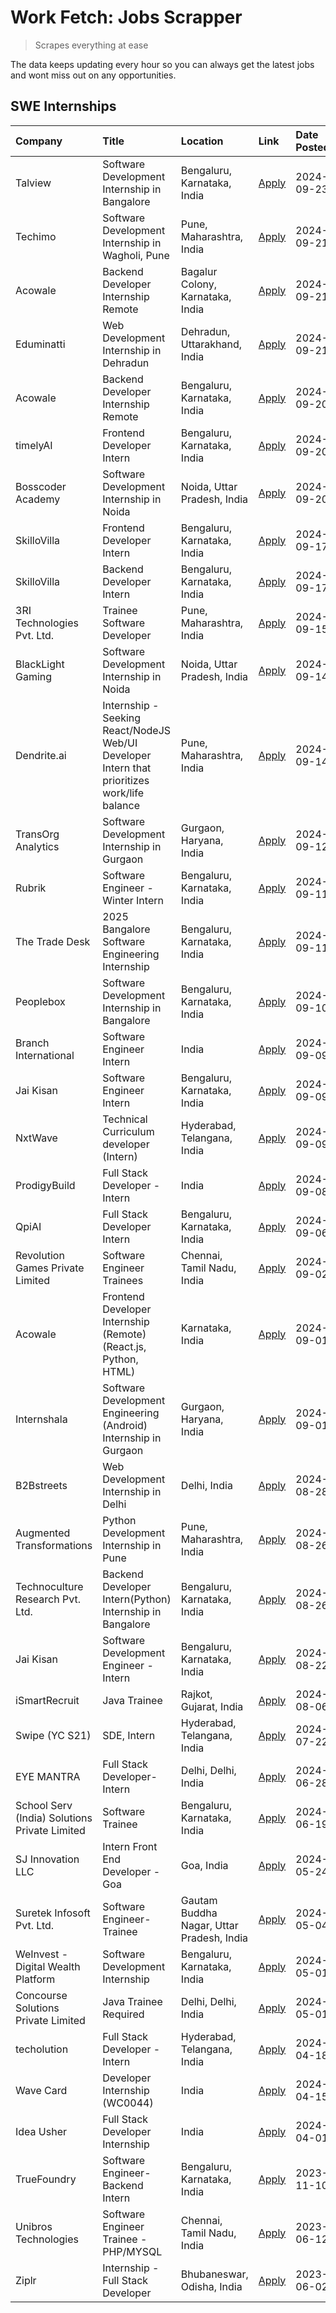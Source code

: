 # Work Fetch: Jobs Scrapper
> Scrapes everything at ease

The data keeps updating every hour so you can always get the latest jobs and wont miss out on any opportunities.

## SWE Internships
<!--START_SECTION:workfetch-->
| Company                                       | Title                                                                                        | Location                                  | Link                                                                                                                                                                                                                                                                   | Date Posted   |
|:----------------------------------------------|:---------------------------------------------------------------------------------------------|:------------------------------------------|:-----------------------------------------------------------------------------------------------------------------------------------------------------------------------------------------------------------------------------------------------------------------------|:--------------|
| Talview                                       | Software Development Internship in Bangalore                                                 | Bengaluru, Karnataka, India               | [Apply](https://in.linkedin.com/jobs/view/software-development-internship-in-bangalore-at-talview-4033703077?position=7&pageNum=0&refId=32Bi8LNt9v8j%2BwS%2B0CSfPA%3D%3D&trackingId=NvDftnTfiWZsJclVtS%2BG9g%3D%3D)                                                    | 2024-09-23    |
| Techimo                                       | Software Development Internship in Wagholi, Pune                                             | Pune, Maharashtra, India                  | [Apply](https://in.linkedin.com/jobs/view/software-development-internship-in-wagholi-pune-at-techimo-4032105423?position=8&pageNum=0&refId=32Bi8LNt9v8j%2BwS%2B0CSfPA%3D%3D&trackingId=KQuxUYiEOOpYGJfBBR6qEQ%3D%3D)                                                   | 2024-09-21    |
| Acowale                                       | Backend Developer Internship Remote                                                          | Bagalur Colony, Karnataka, India          | [Apply](https://in.linkedin.com/jobs/view/backend-developer-internship-remote-at-acowale-4030088707?position=12&pageNum=0&refId=32Bi8LNt9v8j%2BwS%2B0CSfPA%3D%3D&trackingId=YI2lDdPqHOYsV0CNZ%2B40fA%3D%3D)                                                            | 2024-09-21    |
| Eduminatti                                    | Web Development Internship in Dehradun                                                       | Dehradun, Uttarakhand, India              | [Apply](https://in.linkedin.com/jobs/view/web-development-internship-in-dehradun-at-eduminatti-4032105381?position=37&pageNum=0&refId=32Bi8LNt9v8j%2BwS%2B0CSfPA%3D%3D&trackingId=lcjg1jDB0NigiFm8EHs4uA%3D%3D)                                                        | 2024-09-21    |
| Acowale                                       | Backend Developer Internship Remote                                                          | Bengaluru, Karnataka, India               | [Apply](https://in.linkedin.com/jobs/view/backend-developer-internship-remote-at-acowale-4030975489?position=10&pageNum=0&refId=32Bi8LNt9v8j%2BwS%2B0CSfPA%3D%3D&trackingId=klLIL3rJHeUIVDhNLcIKsg%3D%3D)                                                              | 2024-09-20    |
| timelyAI                                      | Frontend Developer Intern                                                                    | Bengaluru, Karnataka, India               | [Apply](https://in.linkedin.com/jobs/view/frontend-developer-intern-at-timelyai-4030925040?position=15&pageNum=0&refId=32Bi8LNt9v8j%2BwS%2B0CSfPA%3D%3D&trackingId=%2BFimYAITdV6DyIL15Gb%2F3g%3D%3D)                                                                   | 2024-09-20    |
| Bosscoder Academy                             | Software Development Internship in Noida                                                     | Noida, Uttar Pradesh, India               | [Apply](https://in.linkedin.com/jobs/view/software-development-internship-in-noida-at-bosscoder-academy-4031161323?position=18&pageNum=0&refId=32Bi8LNt9v8j%2BwS%2B0CSfPA%3D%3D&trackingId=m%2BhrZ0memOMm0v5hKJUS0w%3D%3D)                                             | 2024-09-20    |
| SkilloVilla                                   | Frontend Developer Intern                                                                    | Bengaluru, Karnataka, India               | [Apply](https://in.linkedin.com/jobs/view/frontend-developer-intern-at-skillovilla-4025873510?position=5&pageNum=0&refId=32Bi8LNt9v8j%2BwS%2B0CSfPA%3D%3D&trackingId=VQueDZqCay1KMEb25JewwQ%3D%3D)                                                                     | 2024-09-17    |
| SkilloVilla                                   | Backend Developer Intern                                                                     | Bengaluru, Karnataka, India               | [Apply](https://in.linkedin.com/jobs/view/backend-developer-intern-at-skillovilla-4025860894?position=13&pageNum=0&refId=32Bi8LNt9v8j%2BwS%2B0CSfPA%3D%3D&trackingId=bk7hQiTBQeSweveLYzlNtw%3D%3D)                                                                     | 2024-09-17    |
| 3RI Technologies Pvt. Ltd.                    | Trainee  Software Developer                                                                  | Pune, Maharashtra, India                  | [Apply](https://in.linkedin.com/jobs/view/trainee-software-developer-at-3ri-technologies-pvt-ltd-4026688364?position=21&pageNum=0&refId=32Bi8LNt9v8j%2BwS%2B0CSfPA%3D%3D&trackingId=8DNsIMbIEL4aM4%2Fp2nXbFw%3D%3D)                                                    | 2024-09-15    |
| BlackLight Gaming                             | Software Development Internship in Noida                                                     | Noida, Uttar Pradesh, India               | [Apply](https://in.linkedin.com/jobs/view/software-development-internship-in-noida-at-blacklight-gaming-4026655870?position=19&pageNum=0&refId=32Bi8LNt9v8j%2BwS%2B0CSfPA%3D%3D&trackingId=gY1XAUO%2FWb1muzZQuVpkUA%3D%3D)                                             | 2024-09-14    |
| Dendrite.ai                                   | Internship - Seeking React/NodeJS Web/UI Developer Intern that prioritizes work/life balance | Pune, Maharashtra, India                  | [Apply](https://in.linkedin.com/jobs/view/internship-seeking-react-nodejs-web-ui-developer-intern-that-prioritizes-work-life-balance-at-dendrite-ai-4025969106?position=35&pageNum=0&refId=32Bi8LNt9v8j%2BwS%2B0CSfPA%3D%3D&trackingId=I61%2BxGqBeISyp5BPy9jpew%3D%3D) | 2024-09-14    |
| TransOrg Analytics                            | Software Development Internship in Gurgaon                                                   | Gurgaon, Haryana, India                   | [Apply](https://in.linkedin.com/jobs/view/software-development-internship-in-gurgaon-at-transorg-analytics-4024791052?position=45&pageNum=0&refId=32Bi8LNt9v8j%2BwS%2B0CSfPA%3D%3D&trackingId=LWvzq1boMK39Eq%2FpnrEEjA%3D%3D)                                          | 2024-09-12    |
| Rubrik                                        | Software Engineer - Winter Intern                                                            | Bengaluru, Karnataka, India               | [Apply](https://in.linkedin.com/jobs/view/software-engineer-winter-intern-at-rubrik-4006567784?position=6&pageNum=0&refId=32Bi8LNt9v8j%2BwS%2B0CSfPA%3D%3D&trackingId=1BxJvRG6FDTv3kppe6Ng%2Fw%3D%3D)                                                                  | 2024-09-11    |
| The Trade Desk                                | 2025 Bangalore Software Engineering Internship                                               | Bengaluru, Karnataka, India               | [Apply](https://in.linkedin.com/jobs/view/2025-bangalore-software-engineering-internship-at-the-trade-desk-3987456531?position=23&pageNum=0&refId=32Bi8LNt9v8j%2BwS%2B0CSfPA%3D%3D&trackingId=VNDbghyQ9GQd55Lev%2BYlZA%3D%3D)                                          | 2024-09-11    |
| Peoplebox                                     | Software Development Internship in Bangalore                                                 | Bengaluru, Karnataka, India               | [Apply](https://in.linkedin.com/jobs/view/software-development-internship-in-bangalore-at-peoplebox-4022411601?position=9&pageNum=0&refId=32Bi8LNt9v8j%2BwS%2B0CSfPA%3D%3D&trackingId=aasi1nkWqcVmwC7f4SSZ1w%3D%3D)                                                    | 2024-09-10    |
| Branch International                          | Software Engineer Intern                                                                     | India                                     | [Apply](https://in.linkedin.com/jobs/view/software-engineer-intern-at-branch-international-3360513601?position=34&pageNum=0&refId=32Bi8LNt9v8j%2BwS%2B0CSfPA%3D%3D&trackingId=xiS1wtYnSM9iEaxTW1Oanw%3D%3D)                                                            | 2024-09-09    |
| Jai Kisan                                     | Software Engineer Intern                                                                     | Bengaluru, Karnataka, India               | [Apply](https://in.linkedin.com/jobs/view/software-engineer-intern-at-jai-kisan-4024075360?position=41&pageNum=0&refId=32Bi8LNt9v8j%2BwS%2B0CSfPA%3D%3D&trackingId=Hu6IGda%2FfDAiyoU6G%2B4%2F3w%3D%3D)                                                                 | 2024-09-09    |
| NxtWave                                       | Technical Curriculum developer (Intern)                                                      | Hyderabad, Telangana, India               | [Apply](https://in.linkedin.com/jobs/view/technical-curriculum-developer-intern-at-nxtwave-4020462207?position=43&pageNum=0&refId=32Bi8LNt9v8j%2BwS%2B0CSfPA%3D%3D&trackingId=kDKpb8MSPlwMjEyCl7VZdg%3D%3D)                                                            | 2024-09-09    |
| ProdigyBuild                                  | Full Stack Developer - Intern                                                                | India                                     | [Apply](https://in.linkedin.com/jobs/view/full-stack-developer-intern-at-prodigybuild-4019591942?position=56&pageNum=0&refId=32Bi8LNt9v8j%2BwS%2B0CSfPA%3D%3D&trackingId=m5JVuXzJ4SAvcXoqAUzGow%3D%3D)                                                                 | 2024-09-08    |
| QpiAI                                         | Full Stack Developer Intern                                                                  | Bengaluru, Karnataka, India               | [Apply](https://in.linkedin.com/jobs/view/full-stack-developer-intern-at-qpiai-4017395346?position=44&pageNum=0&refId=32Bi8LNt9v8j%2BwS%2B0CSfPA%3D%3D&trackingId=qWwWGzzxFT5a632OPVTQAg%3D%3D)                                                                        | 2024-09-06    |
| Revolution Games Private Limited              | Software Engineer Trainees                                                                   | Chennai, Tamil Nadu, India                | [Apply](https://in.linkedin.com/jobs/view/software-engineer-trainees-at-revolution-games-private-limited-4015912927?position=28&pageNum=0&refId=32Bi8LNt9v8j%2BwS%2B0CSfPA%3D%3D&trackingId=37goEUxukLYQX7iqdcFtRA%3D%3D)                                              | 2024-09-02    |
| Acowale                                       | Frontend Developer Internship (Remote) (React.js, Python, HTML)                              | Karnataka, India                          | [Apply](https://in.linkedin.com/jobs/view/frontend-developer-internship-remote-react-js-python-html-at-acowale-4014663920?position=2&pageNum=0&refId=32Bi8LNt9v8j%2BwS%2B0CSfPA%3D%3D&trackingId=fITMfFiszVSoAC2JL4eeOg%3D%3D)                                         | 2024-09-01    |
| Internshala                                   | Software Development Engineering (Android) Internship in Gurgaon                             | Gurgaon, Haryana, India                   | [Apply](https://in.linkedin.com/jobs/view/software-development-engineering-android-internship-in-gurgaon-at-internshala-4015471580?position=11&pageNum=0&refId=32Bi8LNt9v8j%2BwS%2B0CSfPA%3D%3D&trackingId=vvuznCg0j9IUCFTbWfHyUw%3D%3D)                               | 2024-09-01    |
| B2Bstreets                                    | Web Development Internship in Delhi                                                          | Delhi, India                              | [Apply](https://in.linkedin.com/jobs/view/web-development-internship-in-delhi-at-b2bstreets-4010140761?position=52&pageNum=0&refId=32Bi8LNt9v8j%2BwS%2B0CSfPA%3D%3D&trackingId=oSlRiSN3uq4GbzzoIKolLQ%3D%3D)                                                           | 2024-08-28    |
| Augmented Transformations                     | Python Development Internship in Pune                                                        | Pune, Maharashtra, India                  | [Apply](https://in.linkedin.com/jobs/view/python-development-internship-in-pune-at-augmented-transformations-4010741884?position=30&pageNum=0&refId=32Bi8LNt9v8j%2BwS%2B0CSfPA%3D%3D&trackingId=57TnuwWPtD7TUQjv%2FJZsbA%3D%3D)                                        | 2024-08-26    |
| Technoculture Research Pvt. Ltd.              | Backend Developer Intern(Python) Internship in Bangalore                                     | Bengaluru, Karnataka, India               | [Apply](https://in.linkedin.com/jobs/view/backend-developer-intern-python-internship-in-bangalore-at-technoculture-research-pvt-ltd-4010744714?position=39&pageNum=0&refId=32Bi8LNt9v8j%2BwS%2B0CSfPA%3D%3D&trackingId=SI0L59zB9WDY1CbBDows5A%3D%3D)                   | 2024-08-26    |
| Jai Kisan                                     | Software Development Engineer - Intern                                                       | Bengaluru, Karnataka, India               | [Apply](https://in.linkedin.com/jobs/view/software-development-engineer-intern-at-jai-kisan-4027288169?position=20&pageNum=0&refId=32Bi8LNt9v8j%2BwS%2B0CSfPA%3D%3D&trackingId=L9qmr%2B28pXOV4BqSzoNkng%3D%3D)                                                         | 2024-08-22    |
| iSmartRecruit                                 | Java Trainee                                                                                 | Rajkot, Gujarat, India                    | [Apply](https://in.linkedin.com/jobs/view/java-trainee-at-ismartrecruit-3992301825?position=47&pageNum=0&refId=32Bi8LNt9v8j%2BwS%2B0CSfPA%3D%3D&trackingId=0Udbaekgidp%2BIW1xh8%2FByA%3D%3D)                                                                           | 2024-08-06    |
| Swipe (YC S21)                                | SDE, Intern                                                                                  | Hyderabad, Telangana, India               | [Apply](https://in.linkedin.com/jobs/view/sde-intern-at-swipe-yc-s21-3980368092?position=54&pageNum=0&refId=32Bi8LNt9v8j%2BwS%2B0CSfPA%3D%3D&trackingId=5g6lSHrS6oSUCiQBWG8q2g%3D%3D)                                                                                  | 2024-07-22    |
| EYE MANTRA                                    | Full Stack Developer- Intern                                                                 | Delhi, Delhi, India                       | [Apply](https://in.linkedin.com/jobs/view/full-stack-developer-intern-at-eye-mantra-3960988037?position=60&pageNum=0&refId=32Bi8LNt9v8j%2BwS%2B0CSfPA%3D%3D&trackingId=yCXIycw65Y5pamdu6qMF5A%3D%3D)                                                                   | 2024-06-28    |
| School Serv (India) Solutions Private Limited | Software Trainee                                                                             | Bengaluru, Karnataka, India               | [Apply](https://in.linkedin.com/jobs/view/software-trainee-at-school-serv-india-solutions-private-limited-3953917603?position=36&pageNum=0&refId=32Bi8LNt9v8j%2BwS%2B0CSfPA%3D%3D&trackingId=xkpv2Bxx16XwDM8lDGz5Cg%3D%3D)                                             | 2024-06-19    |
| SJ Innovation LLC                             | Intern Front End Developer - Goa                                                             | Goa, India                                | [Apply](https://in.linkedin.com/jobs/view/intern-front-end-developer-goa-at-sj-innovation-llc-3931678611?position=16&pageNum=0&refId=32Bi8LNt9v8j%2BwS%2B0CSfPA%3D%3D&trackingId=nZKIKTU6gfinVNDhYabu9w%3D%3D)                                                         | 2024-05-24    |
| Suretek Infosoft Pvt. Ltd.                    | Software Engineer-Trainee                                                                    | Gautam Buddha Nagar, Uttar Pradesh, India | [Apply](https://in.linkedin.com/jobs/view/software-engineer-trainee-at-suretek-infosoft-pvt-ltd-3916999948?position=53&pageNum=0&refId=32Bi8LNt9v8j%2BwS%2B0CSfPA%3D%3D&trackingId=CQvqcjMbSpSIIUYLXtAYGA%3D%3D)                                                       | 2024-05-04    |
| WeInvest - Digital Wealth Platform            | Software Development Internship                                                              | Bengaluru, Karnataka, India               | [Apply](https://in.linkedin.com/jobs/view/software-development-internship-at-weinvest-digital-wealth-platform-3912867225?position=4&pageNum=0&refId=32Bi8LNt9v8j%2BwS%2B0CSfPA%3D%3D&trackingId=5VrynswdPDC7MPtPXEiZlg%3D%3D)                                          | 2024-05-01    |
| Concourse Solutions Private Limited           | Java Trainee Required                                                                        | Delhi, Delhi, India                       | [Apply](https://in.linkedin.com/jobs/view/java-trainee-required-at-concourse-solutions-private-limited-3912869388?position=14&pageNum=0&refId=32Bi8LNt9v8j%2BwS%2B0CSfPA%3D%3D&trackingId=yMOyZJ6W5xasRCHPhShv1A%3D%3D)                                                | 2024-05-01    |
| techolution                                   | Full Stack Developer - Intern                                                                | Hyderabad, Telangana, India               | [Apply](https://in.linkedin.com/jobs/view/full-stack-developer-intern-at-techolution-3904814977?position=22&pageNum=0&refId=32Bi8LNt9v8j%2BwS%2B0CSfPA%3D%3D&trackingId=cU%2BthN630iizBgHqIsEMDg%3D%3D)                                                                | 2024-04-18    |
| Wave Card                                     | Developer Internship (WC0044)                                                                | India                                     | [Apply](https://in.linkedin.com/jobs/view/developer-internship-wc0044-at-wave-card-3900079966?position=27&pageNum=0&refId=32Bi8LNt9v8j%2BwS%2B0CSfPA%3D%3D&trackingId=0cMITuQwpNoYJTLcTdOubw%3D%3D)                                                                    | 2024-04-15    |
| Idea Usher                                    | Full Stack Developer Internship                                                              | India                                     | [Apply](https://in.linkedin.com/jobs/view/full-stack-developer-internship-at-idea-usher-3879565540?position=33&pageNum=0&refId=32Bi8LNt9v8j%2BwS%2B0CSfPA%3D%3D&trackingId=3ofBd3BRr7IBL%2FFu70eHDA%3D%3D)                                                             | 2024-04-01    |
| TrueFoundry                                   | Software Engineer-Backend Intern                                                             | Bengaluru, Karnataka, India               | [Apply](https://in.linkedin.com/jobs/view/software-engineer-backend-intern-at-truefoundry-3779508170?position=49&pageNum=0&refId=32Bi8LNt9v8j%2BwS%2B0CSfPA%3D%3D&trackingId=HyiBu8%2F2ekH4CSF50y5NcA%3D%3D)                                                           | 2023-11-10    |
| Unibros Technologies                          | Software Engineer Trainee - PHP/MYSQL                                                        | Chennai, Tamil Nadu, India                | [Apply](https://in.linkedin.com/jobs/view/software-engineer-trainee-php-mysql-at-unibros-technologies-3656599241?position=25&pageNum=0&refId=32Bi8LNt9v8j%2BwS%2B0CSfPA%3D%3D&trackingId=AYj%2FS9tw5MvKFdFkxOIr%2BQ%3D%3D)                                             | 2023-06-12    |
| Ziplr                                         | Internship - Full Stack Developer                                                            | Bhubaneswar, Odisha, India                | [Apply](https://in.linkedin.com/jobs/view/internship-full-stack-developer-at-ziplr-3645675705?position=50&pageNum=0&refId=32Bi8LNt9v8j%2BwS%2B0CSfPA%3D%3D&trackingId=7m2Du7LDIe5k8wVFifAMow%3D%3D)                                                                    | 2023-06-02    |
<!--END_SECTION:workfetch-->
